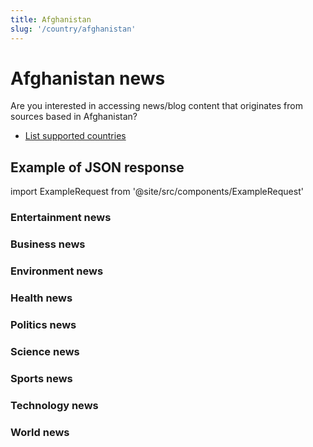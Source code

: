 ```yaml
---
title: Afghanistan
slug: '/country/afghanistan'
---
```


# Afghanistan news

Are you interested in accessing news/blog content that originates from sources based in Afghanistan?

- [List supported countries](/articles/countries)

## Example of JSON response

import ExampleRequest from '@site/src/components/ExampleRequest'

### Entertainment news
<ExampleRequest url="https://apitube.io/v1/news/articles?limit=2&category=news/Business&country=af"></ExampleRequest>

### Business news
<ExampleRequest url="https://apitube.io/v1/news/articles?limit=2&category=news/Business&country=af"></ExampleRequest>

### Environment news
<ExampleRequest url="https://apitube.io/v1/news/articles?limit=2&category=news/Environment&country=af"></ExampleRequest>

### Health news
<ExampleRequest url="https://apitube.io/v1/news/articles?limit=2&category=news/Health&country=af"></ExampleRequest>

### Politics news
<ExampleRequest url="https://apitube.io/v1/news/articles?limit=2&category=news/Politics&country=af"></ExampleRequest>

### Science news
<ExampleRequest url="https://apitube.io/v1/news/articles?limit=2&category=news/Science&country=af"></ExampleRequest>

### Sports news
<ExampleRequest url="https://apitube.io/v1/news/articles?limit=2&category=news/Sports&country=af"></ExampleRequest>

### Technology news
<ExampleRequest url="https://apitube.io/v1/news/articles?limit=2&category=news/Technology&country=af"></ExampleRequest>

### World news
<ExampleRequest url="https://apitube.io/v1/news/articles?limit=2&category=news/World&country=af"></ExampleRequest>
